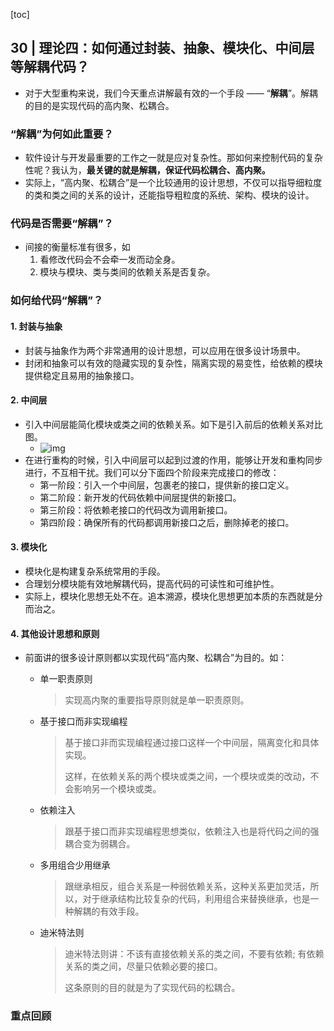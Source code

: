 [toc]

## 30 | 理论四：如何通过封装、抽象、模块化、中间层等解耦代码？

-   对于大型重构来说，我们今天重点讲解最有效的一个手段 —— “**解耦**”。解耦的目的是实现代码的高内聚、松耦合。

### “解耦”为何如此重要？

-   软件设计与开发最重要的工作之一就是应对复杂性。那如何来控制代码的复杂性呢？我认为，**最关键的就是解耦，保证代码松耦合、高内聚。**
-   实际上，“高内聚、松耦合”是一个比较通用的设计思想，不仅可以指导细粒度的类和类之间的关系的设计，还能指导粗粒度的系统、架构、模块的设计。

### 代码是否需要“解耦”？

-   间接的衡量标准有很多，如
    1.  看修改代码会不会牵一发而动全身。
    2.  模块与模块、类与类间的依赖关系是否复杂。

### 如何给代码“解耦”？

#### 1. 封装与抽象

-   封装与抽象作为两个非常通用的设计思想，可以应用在很多设计场景中。
-   封闭和抽象可以有效的隐藏实现的复杂性，隔离实现的易变性，给依赖的模块提供稳定且易用的抽象接口。

#### 2. 中间层

-   引入中间层能简化模块或类之间的依赖关系。如下是引入前后的依赖关系对比图。
    -   ![img](/Users/wangtao/playcrab/learn/geek-notes/设计模式之美/imgs/cbcefa78026fd1d0cb9837dde9adae52.jpg)
-   在进行重构的时候，引入中间层可以起到过渡的作用，能够让开发和重构同步进行，不互相干扰。我们可以分下面四个阶段来完成接口的修改：
    -   第一阶段：引入一个中间层，包裹老的接口，提供新的接口定义。
    -   第二阶段：新开发的代码依赖中间层提供的新接口。
    -   第三阶段：将依赖老接口的代码改为调用新接口。
    -   第四阶段：确保所有的代码都调用新接口之后，删除掉老的接口。

#### 3. 模块化

-   模块化是构建复杂系统常用的手段。
-   合理划分模块能有效地解耦代码，提高代码的可读性和可维护性。
-   实际上，模块化思想无处不在。追本溯源，模块化思想更加本质的东西就是分而治之。

#### 4. 其他设计思想和原则

-   前面讲的很多设计原则都以实现代码“高内聚、松耦合”为目的。如：

    -   单一职责原则

        >   实现高内聚的重要指导原则就是单一职责原则。

    -   基于接口而非实现编程

        >   基于接口非而实现编程通过接口这样一个中间层，隔离变化和具体实现。
        >
        >   这样，在依赖关系的两个模块或类之间，一个模块或类的改动，不会影响另一个模块或类。

    -   依赖注入

        >   跟基于接口而非实现编程思想类似，依赖注入也是将代码之间的强耦合变为弱耦合。

    -   多用组合少用继承

        >   跟继承相反，组合关系是一种弱依赖关系，这种关系更加灵活，所以，对于继承结构比较复杂的代码，利用组合来替换继承，也是一种解耦的有效手段。

    -   迪米特法则

        >   迪米特法则讲：不该有直接依赖关系的类之间，不要有依赖; 有依赖关系的类之间，尽量只依赖必要的接口。
        >
        >   这条原则的目的就是为了实现代码的松耦合。

### 重点回顾




